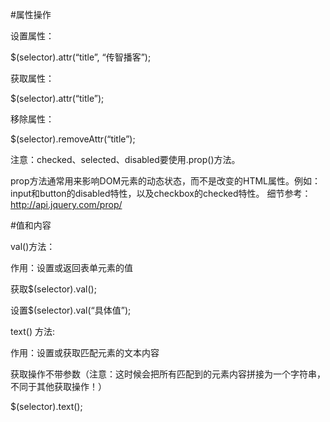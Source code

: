 #属性操作

设置属性：

$(selector).attr(“title”, “传智播客”);

获取属性：

$(selector).attr(“title”);

移除属性：

$(selector).removeAttr(“title”); 

注意：checked、selected、disabled要使用.prop()方法。

prop方法通常用来影响DOM元素的动态状态，而不是改变的HTML属性。例如：input和button的disabled特性，以及checkbox的checked特性。
细节参考：http://api.jquery.com/prop/




#值和内容

val()方法：

作用：设置或返回表单元素的值

获取$(selector).val();

设置$(selector).val(“具体值”);

text() 方法:

作用：设置或获取匹配元素的文本内容

获取操作不带参数（注意：这时候会把所有匹配到的元素内容拼接为一个字符串，不同于其他获取操作！）

$(selector).text();















